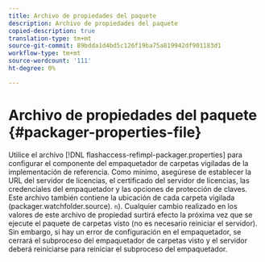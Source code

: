 ```yaml
---
title: Archivo de propiedades del paquete
description: Archivo de propiedades del paquete
copied-description: true
translation-type: tm+mt
source-git-commit: 89bdda1d4bd5c126f19ba75a819942df901183d1
workflow-type: tm+mt
source-wordcount: '111'
ht-degree: 0%

---
```



# Archivo de propiedades del paquete {#packager-properties-file}

Utilice el archivo [!DNL flashaccess-refimpl-packager.properties] para configurar el componente del empaquetador de carpetas vigiladas de la implementación de referencia. Como mínimo, asegúrese de establecer la URL del servidor de licencias, el certificado del servidor de licencias, las credenciales del empaquetador y las opciones de protección de claves. Este archivo también contiene la ubicación de cada carpeta vigilada (packager.watchfolder.source). `n`). Cualquier cambio realizado en los valores de este archivo de propiedad surtirá efecto la próxima vez que se ejecute el paquete de carpetas visto (no es necesario reiniciar el servidor). Sin embargo, si hay un error de configuración en el empaquetador, se cerrará el subproceso del empaquetador de carpetas visto y el servidor deberá reiniciarse para reiniciar el subproceso del empaquetador.
